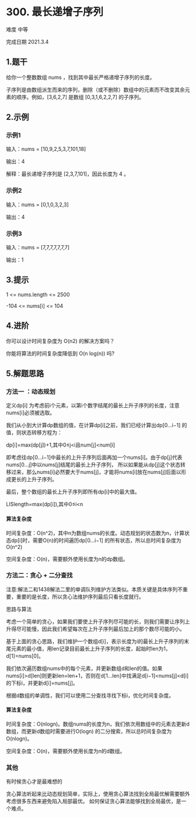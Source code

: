 # 300. 最长递增子序列
难度 中等 

完成日期 2021.3.4


## 1.题干
给你一个整数数组 nums ，找到其中最长严格递增子序列的长度。

子序列是由数组派生而来的序列，删除（或不删除）数组中的元素而不改变其余元素的顺序。例如，[3,6,2,7] 是数组 [0,3,1,6,2,2,7] 的子序列。

## 2.示例
### 示例1
输入：nums = [10,9,2,5,3,7,101,18]

输出：4

解释：最长递增子序列是 [2,3,7,101]，因此长度为 4 。

### 示例2
输入：nums = [0,1,0,3,2,3]

输出：4

### 示例3
输入：nums = [7,7,7,7,7,7,7]

输出：1

## 3.提示
1 <= nums.length <= 2500

-104 <= nums[i] <= 104

## 4.进阶
你可以设计时间复杂度为 O(n2) 的解决方案吗？

你能将算法的时间复杂度降低到 O(n log(n)) 吗?

## 5.解题思路

### 方法一 ：动态规划
定义dp[i] 为考虑前i个元素，以第i个数字结尾的最长上升子序列的长度，注意nums[i]必须被选取。

我们从小到大计算dp数组的值，在计算dp[i]之前，我们已经计算出dp[0…i−1] 的值，则状态转移方程为：

dp[i]=max(dp[j])+1,其中0≤j<i且num[j]<num[i]

即考虑往dp[0…i−1]中最长的上升子序列后面再加一个nums[i]。由于dp[j]代表nums[0…j]中以nums[j]结尾的最长上升子序列，
所以如果能从dp[j]这个状态转移过来，那么nums[i]必然要大于nums[j]，才能将nums[i]放在nums[j]后面以形成更长的上升子序列。

最后，整个数组的最长上升子序列即所有dp[i]中的最大值。

LISlength=max(dp[i]),其中0≤i<n

#### 算法复杂度
时间复杂度：O(n^2)，其中n为数组nums的长度。动态规划的状态数为n，计算状态dp[i]时，需要O(n)的时间遍历dp[0…i−1] 的所有状态，所以总时间复杂度为O(n^2)

空间复杂度：O(n)，需要额外使用长度为n的dp数组。

### 方法二：贪心 + 二分查找
注意:解法二和1438解法二里的单调队列维护方法类似。本质关键是具体序列不重要，重要的是长度，所以贪心法维护序列最后只看长度就行。

思路与算法

考虑一个简单的贪心，如果我们要使上升子序列尽可能的长，则我们需要让序列上升得尽可能慢，因此我们希望每次在上升子序列最后加上的那个数尽可能的小。

基于上面的贪心思路，我们维护一个数组d[i]，表示长度为i的最长上升子序列的末尾元素的最小值，用len记录目前最长上升子序列的长度，起始时len为1，d[1]=nums[0]。

我们依次遍历数组nums中的每个元素，并更新数组d和len的值。如果nums[i]>d[len]则更新len=len+1，否则在d[1…len]中找满足d[i−1]<nums[j]<d[i] 的下标i，并更新d[i]=nums[j]。

根据d数组的单调性，我们可以使用二分查找寻找下标i，优化时间复杂度。

#### 算法复杂度
时间复杂度：O(nlogn)。数组nums的长度为n，我们依次用数组中的元素去更新d数组，而更新d数组时需要进行O(logn) 的二分搜索，所以总时间复杂度为O(nlogn)。

空间复杂度：O(n)，需要额外使用长度为n的d数组。

### 其他
有时候贪心才是最难想的

贪心算法听起来比动态规划简单，实际上，使用贪心算法找到全局最优解需要额外考虑很多东西来避免陷入局部最优。
如何保证贪心算法能够找到全局最优，是一个难点。